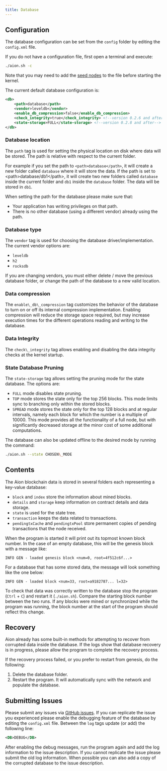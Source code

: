 ```yaml
---
title: Database
---
```


## Configuration

The database configuration can be set from the `config` folder by editing the `config.xml` file.

If you do not have a configuration file, first open a terminal and execute:

```bash
./aion.sh -c
```

Note that you may need to add the [seed nodes](https://github.com/aionnetwork/aion/wiki/Aion-Seed-nodes) to the file before starting the kernel.

The current default database configuration is:

```xml
<db>
    <path>database</path>
    <vendor>leveldb</vendor>
    <enable_db_compression>false</enable_db_compression>
    <check_integrity>true</check_integrity> <!--version 0.2.6 and after-->
    <state-storage>FULL</state-storage> <!--version 0.2.8 and after-->
</db>
```

### Database location

The `path` tag is used for setting the physical location on disk where data will be stored. The path is relative with respect to the current folder.

For example if you set the path to `<path>database</path>`, it will create a new folder called `database` where it will store the data. If the path is set to \<path\>database/db1\</path\>, it will create two new folders called `database` inside the current folder and `db1` inside the `database` folder. The data will be stored in `db1`.

When setting the path for the database please make sure that:

- Your application has writing privileges on that path.
- There is no other database (using a different vendor) already using the path.

### Database type

The `vendor` tag is used for choosing the database driver/implementation. The current vendor options are:

 - `leveldb`
 - `h2`
 - `rocksdb`

If you are changing vendors, you must either delete / move the previous database folder, or change the path of the database to a new valid location.

### Data compression

The `enable\_db\_compression` tag customizes the behavior of the database to turn on or off its internal compression implementation. Enabling compression will reduce the storage space required, but may increase execution times for the different operations reading and writing to the database.

### Data Integrity

The `check\_integrity` tag allows enabling and disabling the data integrity checks at the kernel startup.

### State Database Pruning

The `state-storage` tag allows setting the pruning mode for the state database. The options are:

- `FULL` mode disables state pruning.
- `TOP` mode stores the state only for the top 256 blocks. This mode limits sync to branching only within the stored blocks.
- `SPREAD` mode stores the state only for the top 128 blocks and at regular intervals, namely each block for which the number is a multiple of 10000. This mode provides all the functionality of a full node, but with significantly decreased storage at the minor cost of some additional computations.

The database can also be updated offline to the desired mode by running the command:

```bash
./aion.sh --state CHOSEN\_MODE
```

## Contents

The Aion blockchain data is stored in several folders each representing a key-value database:

- `block` and `index` store the information about mined blocks.
- `details` and `storage` keep information on contract details and data storage.
- `state` is used for the state tree.
- `transaction` keeps the data related to transactions.
- `pendingtxCache` and `pendingtxPool` store permanent copies of pending transactions that the node received.

When the program is started it will print out its topmost known block number. In the case of an empty database, this will be the genesis block with a message like:

```text
INFO GEN - loaded genesis block <num=0, root=4f512c6f...>
```

For a database that has some stored data, the message will look something like the one below:

```text
INFO GEN - loaded block <num=33, root=a9182787... l=32>
```

To check that data was correctly written to the database stop the program (`Ctrl` + `C`) and restart it (`./aion.sh`). Compare the starting block number between the two runs. If any blocks were mined or synchronized while the program was running, the block number at the start of the program should reflect this change.

## Recovery

Aion already has some built-in methods for attempting to recover from corrupted data inside the database. If the logs show that database recovery is in progress, please allow the program to complete the recovery process.

If the recovery process failed, or you prefer to restart from genesis, do the following:

1. Delete the database folder.
2. Restart the program. It will automatically sync with the network and populate the database.

## Submitting Issues

Please submit any issues via [GitHub issues](https://github.com/aionnetwork/aion/issues). If you can replicate the issue you experienced please enable the debugging feature of the database by editing the `config.xml` file. Between the `log` tags update (or add) the following line:

```xml
<DB>DEBUG</DB>
```

After enabling the debug messages, run the program again and add the log information to the issue description. If you cannot replicate the issue please submit the old log information. When possible you can also add a copy of the corrupted database to the issue description.